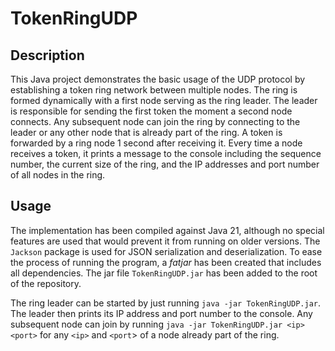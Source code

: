 # TokenRingUDP

## Description

This Java project demonstrates the basic usage of the UDP protocol by establishing a
token ring network between multiple nodes. The ring is formed dynamically with a first
node serving as the ring leader. The leader is responsible for sending the first token
the moment a second node connects. Any subsequent node can join the ring by connecting
to the leader or any other node that is already part of the ring. A token is forwarded by a ring node
1 second after receiving it. Every time a node receives a token, it prints a message
to the console including the sequence number, the current size of the ring, and the IP
addresses and port number of all nodes in the ring.

## Usage

The implementation has been compiled against Java 21, although no special features are
used that would prevent it from running on older versions. The `Jackson` package is used
for JSON serialization and deserialization. To ease the process of running the program,
a *fatjar* has been created that includes all dependencies. The jar file `TokenRingUDP.jar`
has been added to the root of the repository.

The ring leader can be started by just running `java -jar TokenRingUDP.jar`. The
leader then prints its IP address and port number to the console. Any subsequent
node can join by running `java -jar TokenRingUDP.jar <ip> <port>` for any `<ip>`
and `<port`> of a node already part of the ring.


